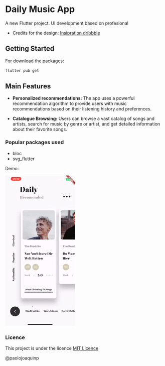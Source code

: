# Daily Music App

A new Flutter project. UI development based on profesional

- Credits for the design: [Insipration dribbble](https://dribbble.com/shots/7859350-Daily-music-recommendation-software)

## Getting Started

For download the packages:

```sh
flutter pub get
```

## Main Features

- **Personalized recommendations:** The app uses a powerful recommendation algorithm to provide users with music recommendations based on their listening history and preferences.

- **Catalogue Browsing:** Users can browse a vast catalog of songs and artists, search for music by genre or artist, and get detailed information about their favorite songs.

### Popular packages used

- bloc
- svg_flutter

Demo:

![](./daily_music_app.gif)

### Licence
This project is under the licence [MIT Licence](https://opensource.org/license/mit/)

@paolojoaquinp